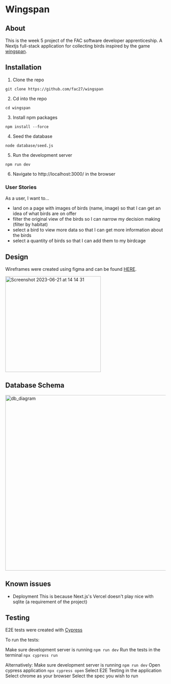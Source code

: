 # Wingspan

## About

This is the week 5 project of the FAC software developer apprenticeship. A Nextjs full-stack application for collecting birds inspired by the game [wingspan](https://stonemaiergames.com/games/wingspan/).

## Installation

1. Clone the repo

`git clone https://github.com/fac27/wingspan`

2. Cd into the repo

`cd wingspan`

3. Install npm packages

`npm install --force`

4. Seed the database

`node database/seed.js`

5. Run the development server

`npm run dev`

6. Navigate to http://localhost:3000/ in the browser

### User Stories

As a user, I want to...

- land on a page with images of birds (name, image) so that I can get an idea of what birds are on offer
- filter the original view of the birds so I can narrow my decision making (filter by habitat)
- select a bird to view more data so that I can get more information about the birds
- select a quantity of birds so that I can add them to my birdcage

## Design

Wireframes were created using figma and can be found [HERE](https://www.figma.com/file/iiODlCs5mHMrSqUgyhGMW3/Homepage?type=design).

<img width="300" alt="Screenshot 2023-06-21 at 14 14 31" src="https://github.com/fac27/wingspan/assets/98838967/bef4fbae-ea10-4ef2-91d8-03ed2c0bf3cb">

## Database Schema

<img width="550" alt="db_diagram" src="https://github.com/fac27/wingspan/assets/23071495/19c9c84f-59a0-43a4-8e1a-50d00ba61410">

## Known issues

- Deployment
  This is because Next.js's Vercel doesn't play nice with sqlite (a requirement of the project)

## Testing

E2E tests were created with [Cypress](https://docs.cypress.io/guides/overview/why-cypress)

To run the tests:

Make sure development server is running
```npm run dev```
Run the tests in the terminal
```npx cypress run```

Alternatively:
Make sure development server is running
```npm run dev```
Open cypress application
```npx cypress open```
Select E2E Testing in the application
Select chrome as your browser
Select the spec you wish to run
